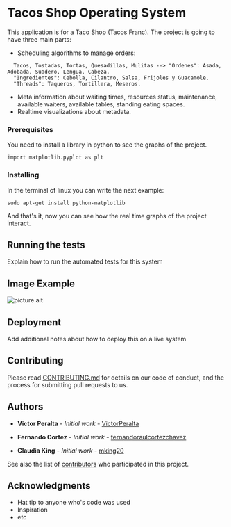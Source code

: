 # Tacos Shop Operating System

This application is for a Taco Shop (Tacos Franc). 
The project is going to have three main parts:

* Scheduling algorithms to manage orders:
```
  Tacos, Tostadas, Tortas, Quesadillas, Mulitas --> "Ordenes": Asada, Adobada, Suadero, Lengua, Cabeza.
  "Ingredientes": Cebolla, Cilantro, Salsa, Frijoles y Guacamole.
  "Threads": Taqueros, Tortillera, Meseros.
```
* Meta information about waiting times, resources status, maintenance, available waiters, available tables, standing eating spaces.
* Realtime visualizations about metadata.

### Prerequisites

You need to install a library in python to see the graphs of the project.

```
import matplotlib.pyplot as plt
```

### Installing

In the terminal of linux you can write the next example:

```
sudo apt-get install python-matplotlib
```
And that's it, now you can see how the real time graphs of the project interact.

## Running the tests

Explain how to run the automated tests for this system

## Image Example

![picture alt](http://www.brightlightpictures.com/assets/images/portfolio/thethaw_header.jpg "Title is optional")
## Deployment

Add additional notes about how to deploy this on a live system


## Contributing

Please read [CONTRIBUTING.md](https://gist.github.com/PurpleBooth/b24679402957c63ec426) for details on our code of conduct, and the process for submitting pull requests to us.

## Authors

* **Victor Peralta** - *Initial work* - [VictorPeralta](https://github.com/VictorPeralta)

* **Fernando Cortez** - *Initial work* - [fernandoraulcortezchavez](https://github.com/fernandoraulcortezchavez)

* **Claudia King** - *Initial work* - [mking20](https://github.com/mking20)


See also the list of [contributors](https://github.com/VictorPeralta/OSProject/blob/master/contributors.md) who participated in this project.

## Acknowledgments

* Hat tip to anyone who's code was used
* Inspiration
* etc
